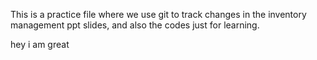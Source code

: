 This is a practice file where we use git to track changes in the inventory management ppt slides, and also the codes just for learning.


hey i am great
